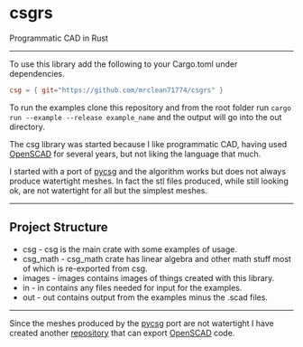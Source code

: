 # csgrs

Programmatic CAD in Rust

---

To use this library add the following to your Cargo.toml under dependencies.

``` toml
csg = { git="https://github.com/mrclean71774/csgrs" }
```

To run the examples clone this repository and from the root folder run `cargo run --example --release example_name`
and the output will go into the out directory.

The csg library was started because I like programmatic CAD, having used [OpenSCAD](openscad.org) for several
years, but not liking the language that much.

I started with a port of [pycsg](https://github.com/timknip/pycsg) and the algorithm works but does not
always produce watertight meshes. In fact the stl files produced, while still looking ok, are not watertight
for all but the simplest meshes.

---

## Project Structure

* csg - csg is the main crate with some examples of usage.
* csg_math - csg_math crate has linear algebra and other math stuff most of which is re-exported from csg.
* images - images contains images of things created with this library.
* in - in contains any files needed for input for the examples.
* out - out contains output from the examples minus the .scad files.

---

Since the meshes produced by the [pycsg](https://github.com/timknip/pycsg) port are not watertight I have created
another [repository](https://github.com/mrclean71774/scad_tree) that can export [OpenSCAD](openscad.org) code.
